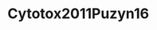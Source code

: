 # Cytotox2011Puzyn16
<a name="material" />
<script type="application/ld+json">

  {
    "@context": "https://schema.org/",
    "@type": "ChemicalSubstance",
    "http://purl.org/dc/terms/conformsTo":
      {
        "@type": "CreativeWork",
        "@id": "https://bioschemas.org/profiles/ChemicalSubstance/0.4-RELEASE/"
      },
    "@id": "https://egonw.github.io/nanowiki/nanowiki16.html#material",
    "name": "Cytotox2011Puzyn16",
    "sameAs: "http://127.0.0.1/mediawiki/index.php/Special:URIResolver/Cytotox2011Puzyn16"
  }
</script>

